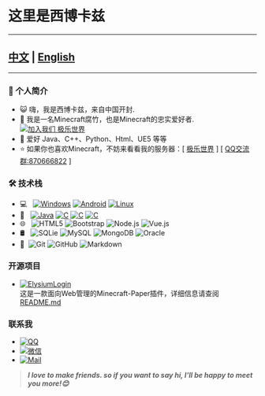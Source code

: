# 这里是西博卡兹
---

## [中文](README.md) | [English](resource/README_EN.md)

---
### 🪪 个人简介
- 😺 嗨，我是西博卡兹，来自中国开封.
- 🌱 我是一名Minecraft腐竹，也是Minecraft的忠实爱好者. [![加入我们 极乐世界](https://img.shields.io/badge/加入我们-极乐世界-blue.svg "加入我们 极乐世界")](http://elysium.xyit.online "加入我们 极乐世界")
- 💬 爱好 Java、C++、Python、Html、UE5 等等
- ⭐ 如果你也喜欢Minecraft，不妨来看看我的服务器：[ [极乐世界](https://github.com/Cibocaz/Elysium) ] [ [QQ交流群:870666822](https://qm.qq.com/q/jq2Fp2tkQ2) ]

### 🛠️ 技术栈

- 💻 &#160; [![Windows](https://img.shields.io/badge/-Windows-333333?style=flat&logo=Windows&logoColor=FCC624)](https://www.microsoft.com/zh-cn/windows)
[![Android](https://img.shields.io/badge/-Android-333333?style=flat&logo=Android&logoColor=FCC624)](https://www.android.com/)
[![Linux](https://img.shields.io/badge/-Linux-333333?style=flat&logo=Linux&logoColor=FCC624)](https://www.linux.org/)
- 💾 &#160; [![Java](https://img.shields.io/badge/-Java-333333?style=flat&logo=java&logoColor=007396)](https://www.oracle.com/cn/java/)
[![C](https://img.shields.io/badge/-C-333333?style=flat&logo=c&logoColor=007396)](https://en.cppreference.com/w/c)
[![C](https://img.shields.io/badge/-C++-333333?style=flat&logo=c++&logoColor=007396)](https://en.cppreference.com/w)
[![C](https://img.shields.io/badge/-Python-333333?style=flat&logo=python&logoColor=007396)](https://www.python.org)
- 🌐 &#160; ![HTML5](https://img.shields.io/badge/-HTML5-333333?style=flat&logo=HTML5)
![Bootstrap](https://img.shields.io/badge/-Bootstrap-333333?style=flat&logo=bootstrap&logoColor=563D7C)
![Node.js](https://img.shields.io/badge/-Node.js-333333?style=flat&logo=node.js)
![Vue.js](https://img.shields.io/badge/-VueJS-333333?style=flat&logo=Vue.js)
- 🛢 &#160; ![SQLie](https://img.shields.io/badge/-MySQL-333333?style=flat&logo=sqlite)
![MySQL](https://img.shields.io/badge/-MySQL-333333?style=flat&logo=mysql)
![MongoDB](https://img.shields.io/badge/-MongoDB-333333?style=flat&logo=mongodb)
![Oracle](https://img.shields.io/badge/-Oracle-333333?style=flat&logo=Oracle)
- 🔧 &#160;![Git](https://img.shields.io/badge/-Git-333333?style=flat&logo=git)
![GitHub](https://img.shields.io/badge/-GitHub-333333?style=flat&logo=github)
![Markdown](https://img.shields.io/badge/-Markdown-333333?style=flat&logo=markdown)

### 开源项目
- [![ElysiumLogin](https://img.shields.io/badge/ElysiumLogin-Github-blue.svg)](https://github.com/Cibocaz/ElysiumLogin)\
  这是一款面向Web管理的Minecraft-Paper插件，详细信息请查阅 [README.md](https://github.com/Cibocaz/ElysiumLogin/README.md)
### 联系我
- [![QQ](https://img.shields.io/badge/QQ-2587093931-blue.svg)]()
- [![微信](https://img.shields.io/badge/微信-XiangYuanHuLian-blue.svg)]()
- [![Mail](https://img.shields.io/badge/Mail-XiangYuanHuLian@outlook.com-blue.svg)]()

> ***I love to make friends. so if you want to say hi, I'll be happy to meet you more!😊***
